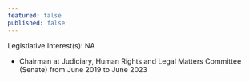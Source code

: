 ```yaml
---
featured: false
published: false
---
```

Legistlative Interest(s): NA

* Chairman at Judiciary, Human Rights and Legal Matters Committee (Senate) from June 2019 to June 2023